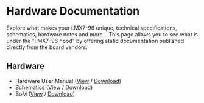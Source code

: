 # Hardware Documentation

Explore what makes your i.MX7-96 unique, technical specifications, schematics, hardware notes and more... This page allows you to see what is under the "i.MX7-96 hood" by offering static documentation published directly from the board vendors.

## Hardware

- Hardware User Manual ([View](https://github.com/sdrobertw/meercat/blob/master/hardware-docs/files/iMX7-user-guide.pdf) / [Download](https://github.com/sdrobertw/meercat/raw/master/hardware-docs/files/iMX7-user-guide.pdf))
- Schematics ([View](https://github.com/sdrobertw/meercat/blob/master/hardware-docs/files/iMX7-96-schematics.pdf) / [Download](https://github.com/sdrobertw/meercat/raw/master/hardware-docs/files/iMX7-96-schematics.pdf))
- BoM ([View](https://github.com/sdrobertw/meercat/blob/master/hardware-docs/files/iMX7-96-bom.pdf) / [Download](https://github.com/sdrobertw/meercat/raw/master/hardware-docs/files/iMX7-96-bom.pdf))
